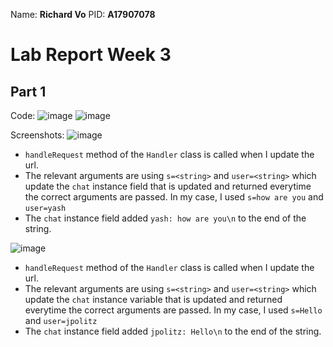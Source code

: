 Name: **Richard Vo** 
PID: **A17907078**

# Lab Report Week 3

## Part 1
Code:
![image](https://github.com/MerlinHelp/cse15l-lab-reports/assets/139648011/ba07e4af-3244-473b-a1a8-9ec18d72e0a4)
![image](https://github.com/MerlinHelp/cse15l-lab-reports/assets/139648011/b406249a-655c-46b5-b08f-2fd7413693f5)

Screenshots:
![image](https://github.com/MerlinHelp/cse15l-lab-reports/assets/139648011/9d3d0c7b-f500-4ab0-b6ae-db70944046af)
* `handleRequest` method of the `Handler` class is called when I update the url. 
* The relevant arguments are using `s=<string>` and `user=<string>` which update the `chat` instance field that is updated and returned everytime the correct arguments are passed. In my case, I used `s=how are you` and `user=yash`
* The `chat` instance field added `yash: how are you\n` to the end of the string. 

![image](https://github.com/MerlinHelp/cse15l-lab-reports/assets/139648011/7c1094c8-902e-425a-8373-78ef23b174ad)
* `handleRequest` method of the `Handler` class is called when I update the url. 
* The relevant arguments are using `s=<string>` and `user=<string>` which update the `chat` instance variable that is updated and returned everytime the correct arguments are passed. In my case, I used `s=Hello` and `user=jpolitz`
* The `chat` instance field added `jpolitz: Hello\n` to the end of the string.

